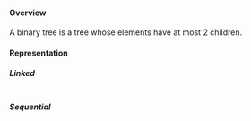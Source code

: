 #### Overview

A binary tree is a tree whose elements have at most 2 children.

#### Representation

##### Linked

```java

```

##### Sequential